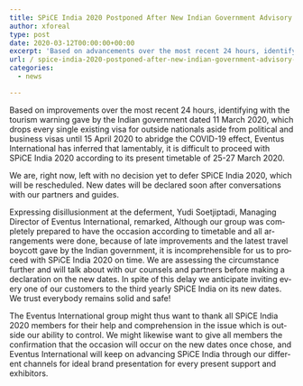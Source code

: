 ```yaml
---
title: SPiCE India 2020 Postponed After New Indian Government Advisory and Travel Ban
author: xforeal 
type: post
date: 2020-03-12T00:00:00+00:00
excerpt: 'Based on advancements over the most recent 24 hours, identifying with the tourism warning gave by the Indian government dated 11 March 2020, which drops every current visa for outside nationals aside from conciliatory and business visas until 15 April 2020 to shorten the COVID-19 effect, Eventus International has inferred that shockingly, it is difficult to proceed with SPiCE India 2020 according to its flow calendar of 25-27 March 2020 '
url: / spice-india-2020-postponed-after-new-indian-government-advisory-and-travel-ban/
categories:
  - news

---
```

<p class="normal">
  <span lang="EN">Based on improvements over the most recent 24 hours, identifying with the tourism warning gave by the Indian government dated 11 March 2020, which drops every single existing visa for outside nationals aside from political and business visas until 15 April 2020 to abridge the COVID-19 effect, Eventus International has inferred that lamentably, it is difficult to proceed with SPiCE India 2020 according to its present timetable of 25-27 March 2020. </span>
</p>

<p class="normal">
  <span lang="EN">We are, right now, left with no decision yet to defer SPiCE India 2020, which will be rescheduled. New dates will be declared soon after conversations with our partners and guides. </span>
</p>

<p class="normal">
  <span lang="EN">Expressing disillusionment at the deferment, Yudi Soetjiptadi, Managing Director of Eventus International, remarked, Although our group was completely prepared to have the occasion according to timetable and all arrangements were done, because of late improvements and the latest travel boycott gave by the Indian government, it is incomprehensible for us to proceed with SPiCE India 2020 on time. We are assessing the circumstance further and will talk about with our counsels and partners before making a declaration on the new dates. In spite of this delay we anticipate inviting every one of our customers to the third yearly SPiCE India on its new dates. We trust everybody remains solid and safe! </span>
</p>

<p class="normal">
  <span lang="EN">The Eventus International group might thus want to thank all SPiCE India 2020 members for their help and comprehension in the issue which is outside our ability to control. We might likewise want to give all members the confirmation that the occasion will occur on the new dates once chose, and Eventus International will keep on advancing SPiCE India through our different channels for ideal brand presentation for every present support and exhibitors. </span>
</p>